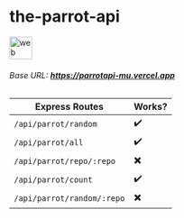 # the-parrot-api

<img src="https://skillicons.dev/icons?i=vercel,express,dotenv" alt="web dev" height="40"/>

###### Base URL: **https://parrotapi-mu.vercel.app**


| Express Routes | Works? |
|----------|----------|
| `/api/parrot/random`|  ✔️  |
| `/api/parrot/all` | ✔️   |
| `/api/parrot/repo/:repo` | ✖️   |
| `/api/parrot/count` | ✔️ |
|`/api/parrot/random/:repo` | ✖️ |
